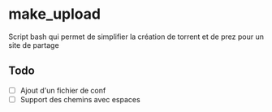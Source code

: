 # make_upload
Script bash qui permet de simplifier la création de torrent et de prez pour un site de partage

## Todo
- [ ] Ajout d'un fichier de conf
- [ ] Support des chemins avec espaces
